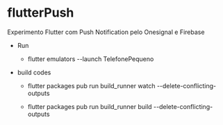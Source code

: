# flutterPush
Experimento Flutter com Push Notification pelo Onesignal e Firebase


* Run
  * flutter emulators --launch TelefonePequeno
  
* build codes

    * flutter packages pub run build_runner watch --delete-conflicting-outputs

    * flutter packages pub run build_runner build --delete-conflicting-outputs



